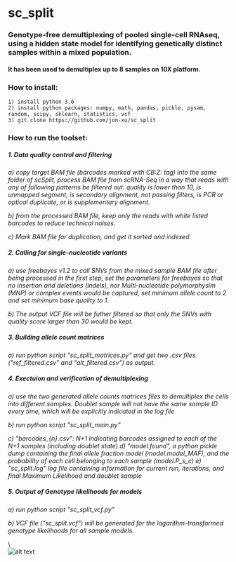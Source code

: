# sc_split
### Genotype-free demultiplexing of pooled single-cell RNAseq, using a hidden state model for identifying genetically distinct samples within a mixed population.  
#### It has been used to demultiplex up to 8 samples on 10X platform.

### How to install:
    1) install python 3.6
    2) install python packages: numpy, math, pandas, pickle, pysam, random, scipy, sklearn, statistics, vcf
    3) git clone https://github.com/jon-xu/sc_split

### How to run the toolset:

##### 1. Data quality control and filtering
   *a) copy target BAM file (barcodes marked with CB:Z: tag) into the same folder of scSplit, process BAM file from scRNA-Seq in a way that reads with any of following patterns be filtered out: quality is lower than 10,  is unmapped segment, is secondary alignment, not passing filters, is PCR or optical duplicate, or is supplementary alignment.*
   
   *b) from the processed BAM file, keep only the reads with white listed barcodes to reduce technical noises.*
   
   *c) Mark BAM file for duplication, and get it sorted and indexed.*
   
##### 2. Calling for single-nucleotide variants
   *a) use freebayes v1.2 to call SNVs from the mixed sample BAM file after being processed in the first step, set the parameters for freebayes so that no insertion and deletions (indels), nor Multi-nucleotide polymorphysim (MNP) or complex events would be captured, set minimum allele count to 2 and set minimum base quality to 1.*
   
   *b) The output VCF file will be futher filtered so that only the SNVs with quality score larger than 30 would be kept.*

##### 3. Building allele count matrices
   *a) run python script "sc_split_matrices.py" and get two .csv files ("ref_filtered.csv" and "alt_filtered.csv") as output.*

##### 4. Exectuion and verification of demultiplexing
   *a) use the two generated allele counts matrices files to demultiplex the cells into different samples.  Doublet sample will not have the same sample ID every time, which will be explicitly indicated in the log file*
   
   *b) run python script "sc_split_main.py"*
   
   *c) "barcodes_{n}.csv": N+1 indicating barcodes assigned to each of the N+1 samples (including doublet state)*
   *d) "model.found", a python pickle dump containing the final allele fraction model (model.model_MAF), and the probability of each cell belonging to each sample (model.P_s_c)*
   *e) "sc_split.log" log file containing information for current run, iterations, and final Maximum Likelihood and doublet sample*

##### 5. Output of Genotype likelihoods for models
   *a) run python script "sc_split_vcf.py"*
   
   *b) VCF file ("sc_split.vcf") will be generated for the logarithm-transformed genotype likelihoods for all sample models.*
   
   
\\\
![alt text](https://github.com/jon-xu/sc_split/blob/master/man/figure1_pipeline.png)
